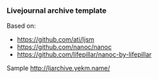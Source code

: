 ### Livejournal archive template
Based on:
* https://github.com/ati/ljsm
* https://github.com/nanoc/nanoc
* https://github.com/lifepillar/nanoc-by-lifepillar

Sample http://ljarchive.yekm.name/
